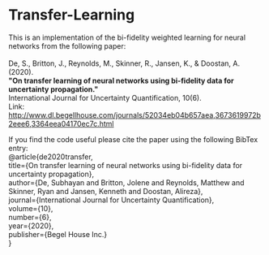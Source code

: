 # Transfer-Learning

This is an implementation of the bi-fidelity weighted learning for neural networks from the following paper:  
<br>De, S., Britton, J., Reynolds, M., Skinner, R., Jansen, K., & Doostan, A. (2020).
<br>**"On transfer learning of neural networks using bi-fidelity data for uncertainty propagation."**
<br>International Journal for Uncertainty Quantification, 10(6).
<br>Link: http://www.dl.begellhouse.com/journals/52034eb04b657aea,3673619972b2eee6,3364eea04170ec7c.html

If you find the code useful please cite the paper using the following BibTex entry:
<br>@article{de2020transfer,
<br>title={On transfer learning of neural networks using bi-fidelity data for uncertainty propagation},
<br>author={De, Subhayan and Britton, Jolene and Reynolds, Matthew and Skinner, Ryan and Jansen, Kenneth and Doostan, Alireza},
<br>journal={International Journal for Uncertainty Quantification},
<br>volume={10},
<br>number={6},
<br>year={2020},
<br>publisher={Begel House Inc.}
<br>}
